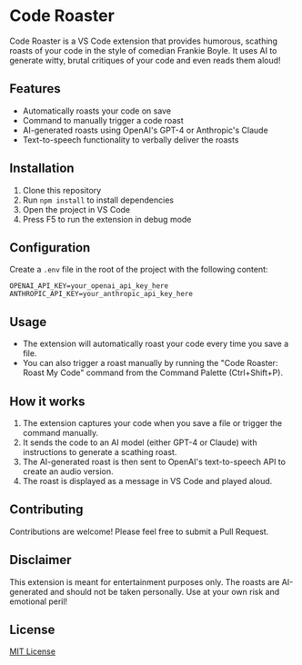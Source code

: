 # Code Roaster

Code Roaster is a VS Code extension that provides humorous, scathing roasts of your code in the style of comedian Frankie Boyle. It uses AI to generate witty, brutal critiques of your code and even reads them aloud!

## Features

- Automatically roasts your code on save
- Command to manually trigger a code roast
- AI-generated roasts using OpenAI's GPT-4 or Anthropic's Claude
- Text-to-speech functionality to verbally deliver the roasts

## Installation

1. Clone this repository
2. Run `npm install` to install dependencies
3. Open the project in VS Code
4. Press F5 to run the extension in debug mode

## Configuration

Create a `.env` file in the root of the project with the following content:

```
OPENAI_API_KEY=your_openai_api_key_here
ANTHROPIC_API_KEY=your_anthropic_api_key_here
```

## Usage

- The extension will automatically roast your code every time you save a file.
- You can also trigger a roast manually by running the "Code Roaster: Roast My Code" command from the Command Palette (Ctrl+Shift+P).

## How it works

1. The extension captures your code when you save a file or trigger the command manually.
2. It sends the code to an AI model (either GPT-4 or Claude) with instructions to generate a scathing roast.
3. The AI-generated roast is then sent to OpenAI's text-to-speech API to create an audio version.
4. The roast is displayed as a message in VS Code and played aloud.

## Contributing

Contributions are welcome! Please feel free to submit a Pull Request.

## Disclaimer

This extension is meant for entertainment purposes only. The roasts are AI-generated and should not be taken personally. Use at your own risk and emotional peril!

## License

[MIT License](LICENSE)
